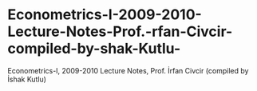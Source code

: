 # Econometrics-I-2009-2010-Lecture-Notes-Prof.-rfan-Civcir-compiled-by-shak-Kutlu-
Econometrics-I, 2009-2010 Lecture Notes, Prof. İrfan Civcir (compiled by İshak Kutlu)
